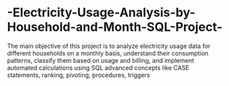 # -Electricity-Usage-Analysis-by-Household-and-Month-SQL-Project-
The main objective of this project is to analyze electricity usage data for different households on a monthly basis, understand their consumption patterns, classify them based on usage and billing, and implement automated calculations using SQL advanced concepts like CASE statements, ranking, pivoting, procedures, triggers
